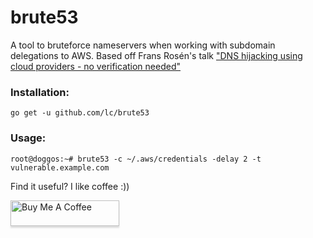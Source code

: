 # brute53


A tool to bruteforce nameservers when working with subdomain delegations to AWS. Based off Frans Rosén's talk ["DNS hijacking using cloud providers - no verification needed"](https://youtu.be/FXCzdWm2qDg?t=1132)


### Installation:

```
go get -u github.com/lc/brute53
```

### Usage:
```
root@doggos:~# brute53 -c ~/.aws/credentials -delay 2 -t vulnerable.example.com
```



Find it useful? I like coffee :))

<a href="http://buymeacoff.ee/cdl" target="_blank"><img src="https://www.buymeacoffee.com/assets/img/custom_images/orange_img.png" alt="Buy Me A Coffee" style="height: 41px !important;width: 174px !important;box-shadow: 0px 3px 2px 0px rgba(190, 190, 190, 0.5) !important;-webkit-box-shadow: 0px 3px 2px 0px rgba(190, 190, 190, 0.5) !important;" ></a>

